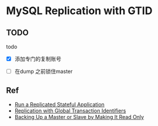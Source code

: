 # MySQL Replication with GTID

## TODO

todo

- [x] 添加专门的复制账号
- [ ] 在dump 之前锁住master


## Ref

- [Run a Replicated Stateful Application](https://kubernetes.io/docs/tasks/run-application/run-replicated-stateful-application/)
- [Replication with Global Transaction Identifiers](https://dev.mysql.com/doc/refman/8.0/en/replication-gtids.html)
- [Backing Up a Master or Slave by Making It Read Only](https://dev.mysql.com/doc/refman/8.0/en/replication-solutions-backups-read-only.html)

